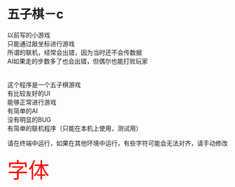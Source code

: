 # 五子棋－c

以前写的小游戏<br/>
只能通过敲坐标进行游戏<br/>
所谓的联机，经常会出错，因为当时还不会传数据<br/>
AI如果走的步数多了也会出错，但偶尔也能打败玩家<br/>
<br/>
<br/>
这个程序是一个五子棋游戏<br/>
有比较友好的UI<br/>
能够正常进行游戏<br/>
有简单的AI<br/>
没有明显的BUG<br/>
有简单的联机程序（只能在本机上使用，测试用）<br/>

<p textcolor="red">请在终端中运行，如果在其他环境中运行，有些字符可能会无法对齐，请手动修改</p>
<font size="12px" color="red">字体</font>
